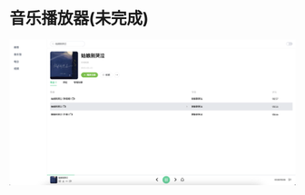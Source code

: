 # 音乐播放器(未完成)



![Image text](https://github.com/xiaoshukitty/img-folder/blob/main/WechatIMG203.jpg)
